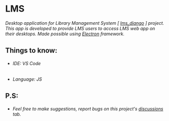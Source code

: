 # LMS
###### Desktop application for _Library Management System_ [ [lms_django](https://github.com/theDebonair/lms_django/) ] project. This app is developed to provide LMS users to access LMS web app on their desktops. Made possible using [Electron](https://www.electronjs.org/) framework.

## Things to know:
- ###### IDE: VS Code
- ###### Language: JS

## P.S:
- ###### Feel free to make suggestions, report bugs on this project's [discussions](https://github.com/theDebonair/lms_desktop/discussions) tab.

